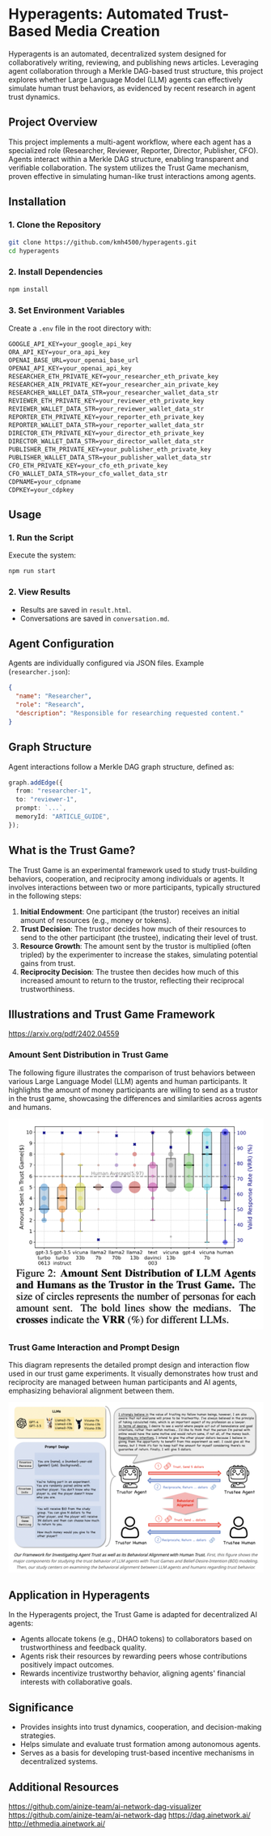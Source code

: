 # Hyperagents: Automated Trust-Based Media Creation

Hyperagents is an automated, decentralized system designed for collaboratively writing, reviewing, and publishing news articles. Leveraging agent collaboration through a Merkle DAG-based trust structure, this project explores whether Large Language Model (LLM) agents can effectively simulate human trust behaviors, as evidenced by recent research in agent trust dynamics.

## Project Overview

This project implements a multi-agent workflow, where each agent has a specialized role (Researcher, Reviewer, Reporter, Director, Publisher, CFO). Agents interact within a Merkle DAG structure, enabling transparent and verifiable collaboration. The system utilizes the Trust Game mechanism, proven effective in simulating human-like trust interactions among agents.

## Installation

### 1. Clone the Repository

```bash
git clone https://github.com/kmh4500/hyperagents.git
cd hyperagents
```

### 2. Install Dependencies

```bash
npm install
```

### 3. Set Environment Variables

Create a `.env` file in the root directory with:

```
GOOGLE_API_KEY=your_google_api_key
ORA_API_KEY=your_ora_api_key
OPENAI_BASE_URL=your_openai_base_url
OPENAI_API_KEY=your_openai_api_key
RESEARCHER_ETH_PRIVATE_KEY=your_researcher_eth_private_key
RESEARCHER_AIN_PRIVATE_KEY=your_researcher_ain_private_key
RESEARCHER_WALLET_DATA_STR=your_researcher_wallet_data_str
REVIEWER_ETH_PRIVATE_KEY=your_reviewer_eth_private_key
REVIEWER_WALLET_DATA_STR=your_reviewer_wallet_data_str
REPORTER_ETH_PRIVATE_KEY=your_reporter_eth_private_key
REPORTER_WALLET_DATA_STR=your_reporter_wallet_data_str
DIRECTOR_ETH_PRIVATE_KEY=your_director_eth_private_key
DIRECTOR_WALLET_DATA_STR=your_director_wallet_data_str
PUBLISHER_ETH_PRIVATE_KEY=your_publisher_eth_private_key
PUBLISHER_WALLET_DATA_STR=your_publisher_wallet_data_str
CFO_ETH_PRIVATE_KEY=your_cfo_eth_private_key
CFO_WALLET_DATA_STR=your_cfo_wallet_data_str
CDPNAME=your_cdpname
CDPKEY=your_cdpkey
```

## Usage

### 1. Run the Script

Execute the system:

```bash
npm run start
```

### 2. View Results

- Results are saved in `result.html`.
- Conversations are saved in `conversation.md`.

## Agent Configuration

Agents are individually configured via JSON files. Example (`researcher.json`):

```json
{
  "name": "Researcher",
  "role": "Research",
  "description": "Responsible for researching requested content."
}
```

## Graph Structure

Agent interactions follow a Merkle DAG graph structure, defined as:

```typescript
graph.addEdge({
  from: "researcher-1",
  to: "reviewer-1",
  prompt: `...`,
  memoryId: "ARTICLE_GUIDE",
});
```

## What is the Trust Game?

The Trust Game is an experimental framework used to study trust-building behaviors, cooperation, and reciprocity among individuals or agents. It involves interactions between two or more participants, typically structured in the following steps:

1. **Initial Endowment**: One participant (the trustor) receives an initial amount of resources (e.g., money or tokens).
2. **Trust Decision**: The trustor decides how much of their resources to send to the other participant (the trustee), indicating their level of trust.
3. **Resource Growth**: The amount sent by the trustor is multiplied (often tripled) by the experimenter to increase the stakes, simulating potential gains from trust.
4. **Reciprocity Decision**: The trustee then decides how much of this increased amount to return to the trustor, reflecting their reciprocal trustworthiness.

## Illustrations and Trust Game Framework
https://arxiv.org/pdf/2402.04559

### Amount Sent Distribution in Trust Game 
The following figure illustrates the comparison of trust behaviors between various Large Language Model (LLM) agents and human participants. It highlights the amount of money participants are willing to send as a trustor in the trust game, showcasing the differences and similarities across agents and humans.

![Amount Sent Distribution](images/llm_trust_comparison.png)

### Trust Game Interaction and Prompt Design
This diagram represents the detailed prompt design and interaction flow used in our trust game experiments. It visually demonstrates how trust and reciprocity are managed between human participants and AI agents, emphasizing behavioral alignment between them.

![Trust Game Framework](images/trust_game_prompt.png)

## Application in Hyperagents

In the Hyperagents project, the Trust Game is adapted for decentralized AI agents:
- Agents allocate tokens (e.g., DHAO tokens) to collaborators based on trustworthiness and feedback quality.
- Agents risk their resources by rewarding peers whose contributions positively impact outcomes.
- Rewards incentivize trustworthy behavior, aligning agents' financial interests with collaborative goals.

## Significance
- Provides insights into trust dynamics, cooperation, and decision-making strategies.
- Helps simulate and evaluate trust formation among autonomous agents.
- Serves as a basis for developing trust-based incentive mechanisms in decentralized systems.

## Additional Resources
https://github.com/ainize-team/ai-network-dag-visualizer
https://github.com/ainize-team/ai-network-dag
https://dag.ainetwork.ai/
http://ethmedia.ainetwork.ai/

